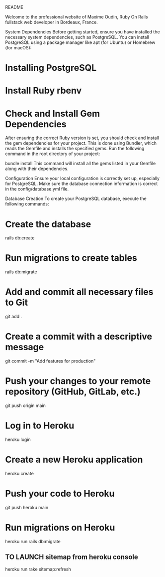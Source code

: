 README

Welcome to the professional website of Maxime Oudin, Ruby On Rails fullstack web developer in Bordeaux, France.

System Dependencies
Before getting started, ensure you have installed the necessary system dependencies, such as PostgreSQL. You can install PostgreSQL using a package manager like apt (for Ubuntu) or Homebrew (for macOS):

# Installing PostgreSQL
# Install Ruby rbenv
# Check and Install Gem Dependencies
After ensuring the correct Ruby version is set, you should check and install the gem dependencies for your project. This is done using Bundler, which reads the Gemfile and installs the specified gems. Run the following command in the root directory of your project:

bundle install
This command will install all the gems listed in your Gemfile along with their dependencies.

Configuration
Ensure your local configuration is correctly set up, especially for PostgreSQL. Make sure the database connection information is correct in the config/database.yml file.

Database Creation
To create your PostgreSQL database, execute the following commands:

# Create the database
rails db:create

# Run migrations to create tables
rails db:migrate


# Add and commit all necessary files to Git
git add .

# Create a commit with a descriptive message
git commit -m "Add features for production"

# Push your changes to your remote repository (GitHub, GitLab, etc.)
git push origin main

# Log in to Heroku
heroku login

# Create a new Heroku application
heroku create

# Push your code to Heroku
git push heroku main

# Run migrations on Heroku
heroku run rails db:migrate

## TO LAUNCH sitemap from heroku console
heroku run rake sitemap:refresh
